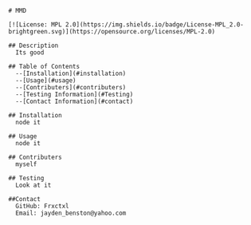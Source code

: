 
    # MMD

    [![License: MPL 2.0](https://img.shields.io/badge/License-MPL_2.0-brightgreen.svg)](https://opensource.org/licenses/MPL-2.0)

    ## Description
      Its good

    ## Table of Contents
      --[Installation](#installation)
      --[Usage](#usage)
      --[Contributers](#contributers)
      --[Testing Information](#Testing)
      --[Contact Information](#contact)

    ## Installation
      node it

    ## Usage
      node it

    ## Contributers
      myself 

    ## Testing
      Look at it

    ##Contact
      GitHub: Frxctxl
      Email: jayden_benston@yahoo.com
